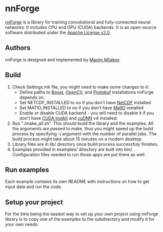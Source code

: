 nnForge
=======

[nnForge](http://nnforge.org) is a library for training convolutional and fully-connected neural networks. It includes CPU and GPU (CUDA) backends.
It is an open-source software distributed under the [Apache License v2.0](http://www.apache.org/licenses/LICENSE-2.0).

Authors
-------
nnForge is designed and implemented by [Maxim Milakov](http://milakov.org).

Build
-----

1. Check Settings.mk file, you might need to make some changes to it:
	* Define paths to [Boost](http://www.boost.org/), [OpenCV](http://opencv.org/), and [Protobuf](https://developers.google.com/protocol-buffers/) installations nnForge depends on.
	* Set NETCDF_INSTALLED to _no_ if you don't have [NetCDF](http://www.unidata.ucar.edu/software/netcdf/) installed
	* Set MATIO_INSTALLED to _no_ if you don't have [MatIO](http://sourceforge.net/projects/matio/) installed
	* Enable or disable CUDA backend - you will need to disable it if you don't have [CUDA toolkit](https://developer.nvidia.com/cuda-toolkit) and [cuDNN](https://developer.nvidia.com/cuDNN) v4 installed.
2. Run "./make_all.sh". This should build the library and the examples. All the arguments are passed to make, thus you might speed up the build process by specifying -j argument with the number of parallel jobs. The build process might take about 15 minutes on a modern desktop.
3. Library files are in lib/ directory once build process successfuly finishes.
4. Examples provided in examples/ directory are built into bin/. Configuration files needed to run those apps are put there as well.

Run examples
------------

Each example contains its own README with instructions on how to get input data and run the code.

Setup your project
------------------

For the time being the easiest way to set up your own project using nnForge library is to copy one of the examples to the subdirectory and modify it for your own needs.

